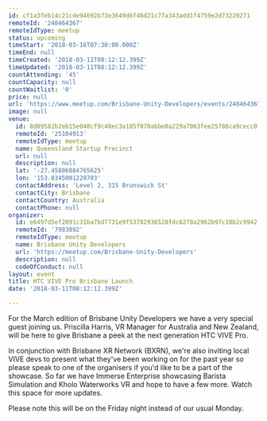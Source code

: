 ```yaml
---
id: cf1a3feb14c21cde94692b73e3649d6f46d21c77a343add1f4759e2d73220271
remoteId: '248464367'
remoteIdType: meetup
status: upcoming
timeStart: '2018-03-16T07:30:00.000Z'
timeEnd: null
timeCreated: '2018-03-11T08:12:12.399Z'
timeUpdated: '2018-03-11T08:12:12.399Z'
countAttending: '45'
countCapacity: null
countWaitlist: '0'
price: null
url: 'https://www.meetup.com/Brisbane-Unity-Developers/events/248464367/'
image: null
venue:
  id: 8d09582b2eb15e040cf9c48ec3a185f070abbe0a229a7063fee25786ca9cecc0
  remoteId: '25104913'
  remoteIdType: meetup
  name: Queensland Startup Precinct
  url: null
  description: null
  lat: '-27.45806884765625'
  lon: '153.0345001220703'
  contactAddress: 'Level 2, 315 Brunswick St'
  contactCity: Brisbane
  contactCountry: Australia
  contactPhone: null
organizer:
  id: e6497d5ef2091c31ba7bd7731e9f53782936528fdc6278a2962b97c10b2c9942
  remoteId: '7983892'
  remoteIdType: meetup
  name: Brisbane Unity Developers
  url: 'https://meetup.com/Brisbane-Unity-Developers'
  description: null
  codeOfConduct: null
layout: event
title: HTC VIVE Pro Brisbane Launch
date: '2018-03-11T08:12:12.399Z'

---
```

<p>For the March edition of Brisbane Unity Developers we have a very special guest joining us. Priscilla Harris, VR Manager for Australia and New Zealand, will be here to give Brisbane a peek at the next generation HTC VIVE Pro.</p> <p>In conjunction with Brisbane XR Network (BXRN), we're also inviting local VIVE devs to present what they've been working on for the past year so please speak to one of the organisers if you'd like to be a part of the showcase. So far we have Immerse Enterprise showcasing Barista Simulation and Kholo Waterworks VR and hope to have a few more. Watch this space for more updates.</p> <p>Please note this will be on the Friday night instead of our usual Monday.</p>
